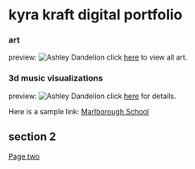 # kyra kraft digital portfolio

<!-- ## examples of past projects

* generative design combined with hand-drawn art
* 3d interactive experience with sound and visuals
* sites designed with html, css, and javascript that incorporate databases
* mobile apps designed through React -->

### art
preview:
![Ashley Dandelion](ashleydandelion.jpg)
click [here](artpage.md) to view all art.  

### 3d music visualizations
preview:
![Ashley Dandelion](ashleydandelion.jpg)
click [here](3dmusic.md) for details.  



Here is a sample link:
[Marlborough School](http://marlborough.org)

## section 2

[Page two](page_two.md)
